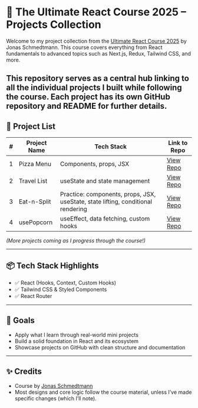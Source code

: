 # 🧠 The Ultimate React Course 2025 – Projects Collection

Welcome to my project collection from the [Ultimate React Course 2025](https://www.udemy.com/course/the-ultimate-react-course/) by Jonas Schmedtmann. This course covers everything from React fundamentals to advanced topics such as Next.js, Redux, Tailwind CSS, and more.

This repository serves as a central hub linking to all the individual projects I built while following the course. Each project has its own GitHub repository and README for further details.
---

## 📂 Project List

| # | Project Name              | Tech Stack                             | Link to Repo |
|---|---------------------------|----------------------------------------|--------------|
| 1 | Pizza Menu                | Components, props, JSX                 | [View Repo](https://github.com/thanhnguyen810200556/react-pizza-menu.git) |
| 2 | Travel List               | useState and state management          | [View Repo](https://github.com/thanhnguyen810200556/react-travel-list.git)|
| 3 | Eat-n-Split             | Practice: components, props, JSX, useState, state lifting, conditional rendering       | [View Repo](https://github.com/thanhnguyen810200556/react-eat-n-split.git)|
| 4 | usePopcorn                | useEffect, data fetching, custom hooks | [View Repo]() |


*(More projects coming as I progress through the course!)*

---

## 📦 Tech Stack Highlights

- ✅ React (Hooks, Context, Custom Hooks)
- ✅ Tailwind CSS & Styled Components
- ✅ React Router

---

## 🚀 Goals

- Apply what I learn through real-world mini projects
- Build a solid foundation in React and its ecosystem
- Showcase projects on GitHub with clean structure and documentation

---

## ✨ Credits

- Course by [Jonas Schmedtmann](https://codingheroes.io/)
- Most designs and core logic follow the course material, unless I’ve made specific changes (which I’ll note).
